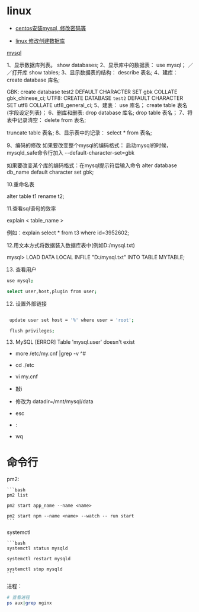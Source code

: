 # linux

* [centos安装mysql, 修改密码等](https://blog.csdn.net/kabolee/article/details/82528913?utm_medium=distribute.pc_relevant.none-task-blog-BlogCommendFromMachineLearnPai2-1.channel_param&depth_1-utm_source=distribute.pc_relevant.none-task-blog-BlogCommendFromMachineLearnPai2-1.channel_param)

* [linux 修改创建数据库](https://www.cnblogs.com/donqiang/articles/2057972.html)

[mysql](https://www.cnblogs.com/xiaochaohuashengmi/archive/2011/10/18/2216279.html)

1、显示数据库列表。
show databases;
2、显示库中的数据表：
use mysql； ／／打开库
show tables;
3、显示数据表的结构：
describe 表名;
4、建库：
create database 库名;

GBK: create database test2 DEFAULT CHARACTER SET gbk COLLATE gbk_chinese_ci;
UTF8: CREATE DATABASE `test2` DEFAULT CHARACTER SET utf8 COLLATE utf8_general_ci;
5、建表：
use 库名；
create table 表名(字段设定列表)；
6、删库和删表:
drop database 库名;
drop table 表名；
7、将表中记录清空：
delete from 表名;

truncate table  表名;
8、显示表中的记录：
select * from 表名;

9、编码的修改
如果要改变整个mysql的编码格式： 
启动mysql的时候，mysqld_safe命令行加入 
--default-character-set=gbk 

如果要改变某个库的编码格式：在mysql提示符后输入命令 
alter database db_name default character set gbk;

10.重命名表

alter table t1 rename t2;

11.查看sql语句的效率

 explain < table_name >

例如：explain select * from t3 where id=3952602;

12.用文本方式将数据装入数据库表中(例如D:/mysql.txt)

mysql> LOAD DATA LOCAL INFILE "D:/mysql.txt" INTO TABLE MYTABLE;

13. 查看用户

```bash
use mysql;

select user,host,plugin from user;
```

12. 设置外部链接

  ```bash
  
   update user set host = '%' where user = 'root';

   flush privileges;
  ```

13. MySQL [ERROR] Table 'mysql.user' doesn't exist

 - more /etc/my.cnf |grep -v ^#

 - cd ./etc

 - vi my.cnf

 - 敲i

 - 修改为 datadir=/mnt/mysql/data

 - esc

 - :

 - wq

# 命令行

pm2:

    ```bash
    pm2 list

    pm2 start app_name --name <name>

    pm2 start npm --name <name> --watch -- run start
    ```

systemctl

    ```bash
    systemctl status mysqld

    systemctl restart mysqld

    systemctl stop mysqld
    ```

进程：
   
   ```bash
   # 查看进程
   ps aux|grep nginx
   ```

